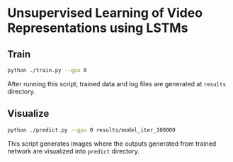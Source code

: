 # Unsupervised Learning of Video Representations using LSTMs

## Train

``` bash
python ./train.py --gpu 0
```

After running this script, trained data and log files are generated at `results` directory.

## Visualize

``` bash
python ./predict.py --gpu 0 results/model_iter_100000
```

This script generates images where the outputs generated from trained network are visualized into `predict` directory.


